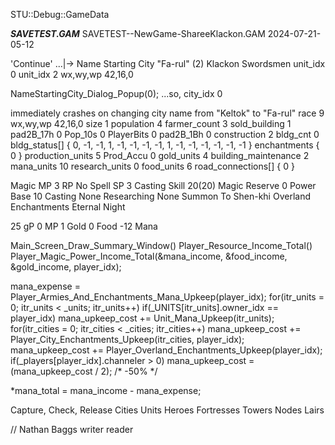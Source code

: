 
STU::Debug::GameData



***SAVETEST.GAM***
SAVETEST--NewGame-ShareeKlackon.GAM
2024-07-21-05-12




'Continue'
...|-> Name Starting City
"Fa-rul"
(2) Klackon Swordsmen
unit_idx 0
unit_idx 2
wx,wy,wp 42,16,0

NameStartingCity_Dialog_Popup(0);
...so, city_idx 0

immediately crashes on changing city name from "Keltok" to "Fa-rul"
    race                    9
    wx,wy,wp                42,16,0
    size                    1
    population              4
    farmer_count            3
    sold_building       1
    pad2B_17h               0
    Pop_10s                 0
    PlayerBits              0
    pad2B_1Bh               0
    construction            2
    bldg_cnt                0
    bldg_status[]           {  0, -1, -1,  1, -1, -1, -1, -1,  1, -1, -1, -1, -1, -1, -1 }
    enchantments            { 0 }
    production_units        5
    Prod_Accu               0
    gold_units              4
    building_maintenance    2
    mana_units              10
    research_units          0
    food_units              6
    road_connections[]      { 0 }

Magic
MP  3
RP  No Spell
SP  3
Casting Skill   20(20)
Magic Reserve   0
Power Base      10
Casting         None
Researching     None
Summon To       Shen-khi
Overland Enchantments   Eternal Night

25 gP
 0 MP
 1 Gold
0 Food
-12 Mana


Main_Screen_Draw_Summary_Window()
Player_Resource_Income_Total()
Player_Magic_Power_Income_Total(&mana_income, &food_income, &gold_income, player_idx);

mana_expense = Player_Armies_And_Enchantments_Mana_Upkeep(player_idx);
    for(itr_units = 0; itr_units < _units; itr_units++)
        if(_UNITS[itr_units].owner_idx == player_idx)
            mana_upkeep_cost += Unit_Mana_Upkeep(itr_units);
    for(itr_cities = 0; itr_cities < _cities; itr_cities++)
        mana_upkeep_cost += Player_City_Enchantments_Upkeep(itr_cities, player_idx);
    mana_upkeep_cost += Player_Overland_Enchantments_Upkeep(player_idx);
    if(_players[player_idx].channeler > 0)
        mana_upkeep_cost = (mana_upkeep_cost / 2);  /* -50% */

*mana_total = mana_income - mana_expense;




Capture, Check, Release
    Cities
    Units
    Heroes
    Fortresses
    Towers
    Nodes
    Lairs






// Nathan Baggs
writer
reader
